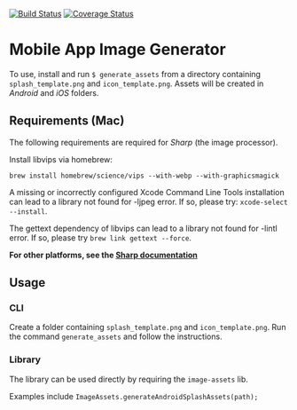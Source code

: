 [![Build Status](https://travis-ci.org/SteveEdson/generate-assets.svg?branch=master)](https://travis-ci.org/SteveEdson/generate-assets)
[![Coverage
Status](https://coveralls.io/repos/SteveEdson/generate-assets/badge.svg?branch=master&service=github)](https://coveralls.io/github/SteveEdson/generate-assets?branch=master)

# Mobile App Image Generator

To use, install and run `$ generate_assets` from a directory containing `splash_template.png` and `icon_template.png`. Assets will be created in *Android* and *iOS* folders.

## Requirements (Mac)

The following requirements are required for *Sharp* (the image processor).

Install libvips via homebrew:

`brew install homebrew/science/vips --with-webp --with-graphicsmagick`

A missing or incorrectly configured Xcode Command Line Tools installation can lead to a library not found for -ljpeg error. If so, please try: `xcode-select --install`.

The gettext dependency of libvips can lead to a library not found for -lintl error. If so, please try `brew link gettext --force`.

**For other platforms, see the [Sharp documentation](http://sharp.dimens.io/en/stable/install/)**

## Usage

### CLI

Create a folder containing `splash_template.png` and `icon_template.png`. Run the command `generate_assets` and follow the instructions.

### Library

The library can be used directly by requiring the `image-assets` lib.

Examples include `ImageAssets.generateAndroidSplashAssets(path);`
